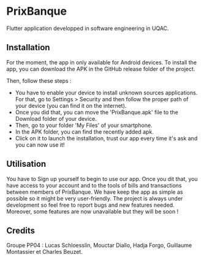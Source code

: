 # PrixBanque

Flutter application developped in software engineering in UQAC.

## Installation

For the moment, the app in only available for Android devices.
To install the app, you can download the APK in the GitHub release folder of the project.

Then, follow these steps :

* You have to enable your device to install unknown sources applications. For that, go to Settings > Security and then follow the proper path of your device (you can find it on the internet).
* Once you did that, you can move the 'PrixBanque.apk' file to the Download folder of your device.
* Then, go to your folder 'My Files' of your smartphone.
* In the APK folder, you can find the recently added apk.
* Click on it to launch the installation, trust our app every time it's ask and you can now use it!

## Utilisation

You have to Sign up yourself to begin to use our app. Once you dit that, you have access to your account and to the tools of bills and transactions between members of PrixBanque.
We have keep the app as simple as possible so it might be very user-friendly.
The project is always under development so feel free to report bugs and new features needed. Moreover, some features are now unavailable but they will be soon ! 

## Credits

Groupe PP04 : Lucas Schloesslin, Mouctar Diallo, Hadja Forgo, Guillaume Montassier et Charles Beuzet.
